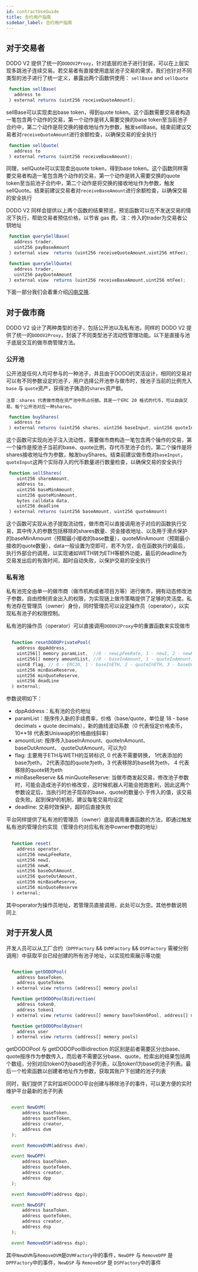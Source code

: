 ```yaml
---
id: contractUseGuide
title: 合约用户指南
sidebar_label: 合约用户指南
---
```


## 对于交易者

DODO V2 提供了统一的`DODOV2Proxy`，针对底层的池子进行封装，可以在上层实现多跳池子连续交易。若交易者有直接使用底层池子交易的需求，我们也针对不同类型的池子进行了统一定义，暴露出两个函数供使用： `sellBase` and `sellQuote`

```javascript
 function sellBase(
   address to
 ) external returns (uint256 receiveQuoteAmount);
```

sellBase可以实现卖出base token，得到quote token。这个函数需要交易者构造一笔包含两个动作的交易，第一个动作是转入需要交换的base token至当前池子合约中，第二个动作是将交换的接收地址作为参数，触发sellBase。结束前建议交易者对`receiveQuoteAmount`进行余额检查，以确保交易的安全执行

```javascript
 function sellQuote(
   address to
 ) external returns (uint256 receiveBaseAmount);
```

同理，sellQuote可以实现卖出quote token，得到base token。这个函数同样需要交易者构造一笔包含两个动作的交易，第一个动作是转入需要交换的quote token至当前池子合约中，第二个动作是将交换的接收地址作为参数，触发sellQuote。结束前建议交易者对`receiveBaseAmount`进行余额检查，以确保交易的安全执行

DODO V2 同样会提供以上两个函数的结果预览，预览函数可以在不发送交易的情况下执行，帮助交易者预估价格，以节省 gas 费。注：传入的trader为交易者公钥地址

```javascript
 function querySellBase(
   address trader, 
   uint256 payBaseAmount
 ) external view  returns (uint256 receiveQuoteAmount,uint256 mtFee);

 function querySellQuote(
   address trader, 
   uint256 payQuoteAmount
 ) external view  returns (uint256 receiveBaseAmount,uint256 mtFee);
```

下面一部分我们会着重介绍[闪电交换](./flashSwap).

## 对于做市商

DODO V2 设计了两种类型的池子，包括公开池以及私有池，同样的 DODO V2 提供了统一的`DODOV2Proxy`，封装了不同类型池子流动性管理功能。以下是直接与池子底层交互的做市商管理方法。

### 公开池

公开池是任何人均可参与的一种池子，并且由于DODO的灵活设计，相同的交易对可以有不同参数设定的池子，用户选择公开池参与做市时，按池子当前的比例充入`base` 与 `quote`资产，获得池子铸造的`shares`资产额。

`
注意：shares 代表做市商在资产池中所占份额。其是一个ERC 20 格式的代币，可以自由交易。每个公开池对应一种shares。
`

```javascript
 function buyShares(
   address to
 ) external returns (uint256 shares, uint256 baseInput, uint256 quoteInput)
```

这个函数可实现向池子注入流动性，需要做市商构造一笔包含两个操作的交易，第一个操作是按池子当前的base、quote比例，存代币至池子合约，第二个操作是将shares接收地址作为参数，触发buyShares。结束前建议做市商对`baseInput`，`quoteInput`这两个实际存入的代币数量进行数量检查，以确保交易的安全执行


```javascript
 function sellShares(
    uint256 shareAmount,
    address to,
    uint256 baseMinAmount,
    uint256 quoteMinAmount,
    bytes calldata data,
    uint256 deadline
 ) external returns (uint256 baseAmount, uint256 quoteAmount)
```

这个函数可实现从池子提取流动性，做市商可以直接调用池子对应的函数执行交易，其中传入的参数包括移除的shares数量、资金接收地址、以及用于滑点保护的baseMinAmount（预期最小接收的base数量），quoteMinAmount（预期最小接收的quote数量），data一般设置为空即可，若不为空，会在函数执行的最后，执行外部合约调用，以实现诸如WETH转为ETH等额外功能，最后的deadline为交易发出后的有效时间，超时自动失败，以保护交易的安全执行


### 私有池


私有池完全由单一的做市商（做市机构或者项目方等）进行做市，拥有动态修改池子参数，自由控制资金出入的权限，为实现链上做市策略提供了足够的灵活度。私有池存在管理员（owner）身份，同时管理员可以设定操作员（operator），以实现私有池子的权限控制。

私有池的操作员（operator）可以直接调用`DODOV2Proxy`中的重置函数来实现做市

```javascript
  
  function resetDODOPrivatePool(
    address dppAddress,
    uint256[] memory paramList,  //0 - newLpFeeRate, 1 - newI, 2 - newK
    uint256[] memory amountList, //0 - baseInAmount, 1 - quoteInAmount, 2 - baseOutAmount, 3- quoteOutAmount
    uint8 flag, // 0 - ERC20, 1 - baseInETH, 2 - quoteInETH, 3 - baseOutETH, 4 - quoteOutETH
    uint256 minBaseReserve,
    uint256 minQuoteReserve,
    uint256 deadLine
  ) external;
```

参数说明如下：

- dppAddress：私有池的合约地址
- paramList：按序传⼊新的手续费率，价格（base/quote，单位是 18 - base decimals + quote decimals），新的曲线波动系数（0 代表恒定价格卖币，10**18 代表类Uniswap的价格曲线斜率）
- amountList: 按序传⼊baseInAmount、quoteInAmount、baseOutAmount、 quoteOutAmount，可以为0
- flag: 主要⽤于ETH与WETH的互转标识, 0 代表不需要转换， 1代表添加的base为eth， 2代表添加的quote为eth，3 代表移除的base转为eth， 4 代表移除的quote转为eth
- minBaseReserve && minQuoteReserve: 当做市商发起交易，修改池⼦参数时，可能会造成池⼦的价格改变，这时候机器⼈可能会抢跑套利，因此这两个参数设定后，当执⾏时池⼦现存的base，quote的数量⼩ 于传⼊的值，该交易会失败。起到保护的机制，建议每笔交易均设定
- deadline: 交易时效保护，超时后直接失败

平台同样提供了私有池的管理员（owner）底层调用重置函数的方法，即通过触发私有池的管理合约实现（管理合约对应私有池中owner参数的地址）

```javascript
    
  function reset(
    address operator,
    uint256 newLpFeeRate,
    uint256 newI,
    uint256 newK,
    uint256 baseOutAmount,
    uint256 quoteOutAmount,
    uint256 minBaseReserve,
    uint256 minQuoteReserve
  ) external; 
```
其中operator为操作员地址，若管理员直接调用，此处可以为空。其他参数说明同上


## 对于开发人员

开发人员可以从工厂合约（`DPPFactory` && `DVMFactory` && `DSPFactory` 需被分别调用）中获取平台已经创建的所有池子地址，以实现检索展示等功能

```javascript

  function getDODOPool(
    address baseToken,
    address quoteToken
  ) external view returns (address[] memory pools)

  function getDODOPoolBidirection(
    address token0,
    address token1
  ) external view returns (address[] memory baseToken0Pool, address[] memory baseToken1Pool)

  function getDODOPoolByUser(
    address user
  ) external view returns (address[] memory pools)

```

getDODOPool 与 getDODOPoolBidirection 的区别是前者需要区分出base、quote按序作为参数传入，而后者不需要区分base、quote，检索出的结果包括两个数组，分别对应token0为base的池子列表，以及token1为base的池子列表。最后一个检索函数以创建者地址作为参数，获取其账户下创建的池子列表


同时，我们提供了实时监听DODO平台创建与移除池子的事件，可以更方便的实时维护平台最新的池子列表

```javascript

  event NewDVM(
      address baseToken,
      address quoteToken,
      address creator,
      address dvm
  );

  event RemoveDVM(address dvm);

  event NewDPP(
      address baseToken,
      address quoteToken,
      address creator,
      address dpp
  );

  event RemoveDPP(address dpp);

  event NewDSP(
      address baseToken,
      address quoteToken,
      address creator,
      address dsp
  );

  event RemoveDSP(address dsp);
```

其中`NewDVM`与`RemoveDVM`是`DVMFactory`中的事件，`NewDPP` 与 `RemoveDPP` 是 `DPPFactory`中的事件，`NewDSP` 与 `RemoveDSP` 是 `DSPFactory`中的事件
